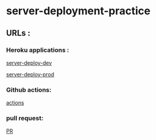 # server-deployment-practice


## URLs : 

### Heroku applications :

[server-deploy-dev](https://dinakhaleel-server-deploy-dev.herokuapp.com/data)

[server-deploy-prod](https://dinakhaleel-server-deploy-prod.herokuapp.com/data)

### Github actions:

[actions](https://github.com/DinaSami/server-deployment-practice/actions)

### pull request:

[PR](https://github.com/DinaSami/server-deployment-practice/pull/1)
